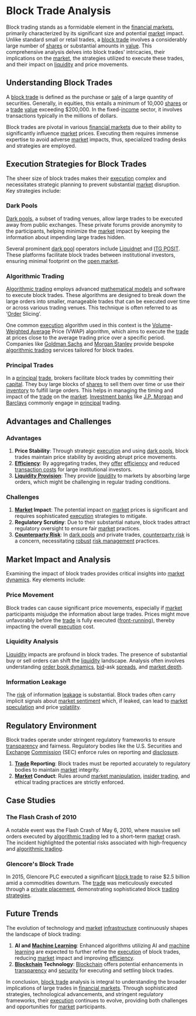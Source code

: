 # Block Trade Analysis

Block trading stands as a formidable element in the [financial markets](../f/financial_market.md), primarily characterized by its significant size and potential [market](../m/market.md) impact. Unlike standard small or retail trades, a [block trade](../b/block_trade.md) involves a considerably large number of [shares](../s/shares.md) or substantial amounts in [value](../v/value.md). This comprehensive analysis delves into block trades' intricacies, their implications on the [market](../m/market.md), the strategies utilized to execute these trades, and their impact on [liquidity](../l/liquidity.md) and price movements.

## Understanding Block Trades

A [block trade](../b/block_trade.md) is defined as the purchase or [sale](../s/sale.md) of a large quantity of securities. Generally, in equities, this entails a minimum of 10,000 [shares](../s/shares.md) or a [trade](../t/trade.md) [value](../v/value.md) exceeding $200,000. In the fixed-[income](../i/income.md) sector, it involves transactions typically in the millions of dollars. 

Block trades are pivotal in various [financial markets](../f/financial_market.md) due to their ability to significantly influence [market](../m/market.md) prices. Executing them requires immense expertise to avoid adverse [market](../m/market.md) impacts, thus, specialized trading desks and strategies are employed.

## Execution Strategies for Block Trades

The sheer size of block trades makes their [execution](../e/execution.md) complex and necessitates strategic planning to prevent substantial [market](../m/market.md) disruption. Key strategies include:

### Dark Pools

[Dark pools](../d/dark_pools.md), a subset of trading venues, allow large trades to be executed away from public exchanges. These private forums provide anonymity to the participants, helping minimize the [market](../m/market.md) impact by keeping the information about impending large trades hidden.

Several prominent [dark pool](../d/dark_pool.md) operators include [Liquidnet](https://www.liquidnet.com/) and [ITG POSIT](https://www.itg.com/posit/). These platforms facilitate block trades between institutional investors, ensuring minimal footprint on the [open market](../o/open_market.md).

### Algorithmic Trading

[Algorithmic trading](../a/algorithmic_trading.md) employs advanced [mathematical models](../m/mathematical_models_in_trading.md) and software to execute block trades. These algorithms are designed to break down the large orders into smaller, manageable trades that can be executed over time or across various trading venues. This technique is often referred to as ‘[Order](../o/order.md) Slicing’.

One common [execution](../e/execution.md) algorithm used in this context is the [Volume](../v/volume.md)-[Weighted Average](../w/weighted_average.md) Price (VWAP) algorithm, which aims to execute the [trade](../t/trade.md) at prices close to the average trading price over a specific period. Companies like [Goldman Sachs](https://www.goldmansachs.com/) and [Morgan Stanley](https://www.morganstanley.com/) provide bespoke [algorithmic trading](../a/algorithmic_trading.md) services tailored for block trades.

### Principal Trades

In a [principal](../p/principal.md) [trade](../t/trade.md), brokers facilitate block trades by committing their [capital](../c/capital.md). They buy large blocks of [shares](../s/shares.md) to sell them over time or use their [inventory](../i/inventory.md) to fulfill large orders. This helps in managing the timing and impact of the [trade](../t/trade.md) on the [market](../m/market.md). [Investment banks](../i/investment_bank_(ib).md) like [J.P. Morgan](https://www.jpmorgan.com/) and [Barclays](https://home.barclays/) commonly engage in [principal](../p/principal.md) trading.

## Advantages and Challenges

### Advantages

1. **Price Stability**: Through strategic [execution](../e/execution.md) and using [dark pools](../d/dark_pools.md), block trades maintain price stability by avoiding abrupt price movements.
2. **[Efficiency](../e/efficiency.md)**: By aggregating trades, they [offer](../o/offer.md) [efficiency](../e/efficiency.md) and reduced [transaction costs](../t/transaction_costs.md) for large institutional investors.
3. **[Liquidity Provision](../l/liquidity_provision.md)**: They provide [liquidity](../l/liquidity.md) to markets by absorbing large orders, which might be challenging in regular trading conditions.

### Challenges

1. **[Market](../m/market.md) Impact**: The potential impact on [market](../m/market.md) prices is significant and requires sophisticated [execution](../e/execution.md) strategies to mitigate.
2. **Regulatory Scrutiny**: Due to their substantial nature, block trades attract regulatory oversight to ensure fair [market](../m/market.md) practices.
3. **[Counterparty Risk](../c/counterparty_risk.md)**: In [dark pools](../d/dark_pools.md) and private trades, [counterparty risk](../c/counterparty_risk.md) is a concern, necessitating [robust](../r/robust.md) [risk management](../r/risk_management.md) practices.

## Market Impact and Analysis

Examining the impact of block trades provides critical insights into [market dynamics](../m/market_dynamics.md). Key elements include:

### Price Movement

Block trades can cause significant price movements, especially if [market](../m/market.md) participants misjudge the information about large trades. Prices might move unfavorably before the [trade](../t/trade.md) is fully executed ([front-running](../f/front-running.md)), thereby impacting the overall [execution](../e/execution.md) cost.

### Liquidity Analysis

[Liquidity](../l/liquidity.md) impacts are profound in block trades. The presence of substantial buy or sell orders can shift the [liquidity](../l/liquidity.md) landscape. Analysis often involves understanding [order book dynamics](../o/order_book_dynamics.md), [bid](../b/bid.md)-ask [spreads](../s/spreads.md), and [market depth](../m/market_depth.md).

### Information Leakage

The [risk](../r/risk.md) of information [leakage](../l/leakage.md) is substantial. Block trades often carry implicit signals about [market sentiment](../m/market_sentiment.md) which, if leaked, can lead to [market](../m/market.md) [speculation](../s/speculation.md) and price [volatility](../v/volatility.md).

## Regulatory Environment

Block trades operate under stringent regulatory frameworks to ensure [transparency](../t/transparency.md) and fairness. Regulatory bodies like the U.S. Securities and [Exchange](../e/exchange.md) [Commission](../c/commission.md) (SEC) enforce rules on reporting and [disclosure](../d/disclosure.md).

1. **[Trade](../t/trade.md) Reporting**: Block trades must be reported accurately to regulatory bodies to maintain [market](../m/market.md) integrity.
2. **[Market](../m/market.md) Conduct**: Rules around [market manipulation](../m/market_manipulation.md), [insider trading](../i/insider.md), and ethical trading practices are strictly enforced.

## Case Studies

### The Flash Crash of 2010

A notable event was the Flash Crash of May 6, 2010, where massive sell orders executed by [algorithmic trading](../a/algorithmic_trading.md) led to a short-term [market](../m/market.md) crash. The incident highlighted the potential risks associated with high-frequency and [algorithmic trading](../a/algorithmic_trading.md).

### Glencore's Block Trade

In 2015, Glencore PLC executed a significant [block trade](../b/block_trade.md) to raise $2.5 billion amid a commodities downturn. The [trade](../t/trade.md) was meticulously executed through a [private placement](../p/private_placement.md), demonstrating sophisticated block [trading strategies](../t/trading_strategies.md).

## Future Trends

The evolution of technology and [market](../m/market.md) [infrastructure](../i/infrastructure.md) continuously shapes the landscape of block trading:

1. **AI and [Machine Learning](../m/machine_learning.md)**: Enhanced algorithms utilizing AI and [machine learning](../m/machine_learning.md) are expected to further refine the [execution](../e/execution.md) of block trades, reducing [market](../m/market.md) impact and improving [efficiency](../e/efficiency.md).
2. **[Blockchain](../b/blockchain_in_trading.md) Technology**: [Blockchain](../b/blockchain_in_trading.md) offers potential enhancements in [transparency](../t/transparency.md) and [security](../s/security.md) for executing and settling block trades.

In conclusion, [block trade](../b/block_trade.md) analysis is integral to understanding the broader implications of large trades in [financial markets](../f/financial_market.md). Through sophisticated strategies, technological advancements, and stringent regulatory frameworks, their [execution](../e/execution.md) continues to evolve, providing both challenges and opportunities for [market](../m/market.md) participants.
